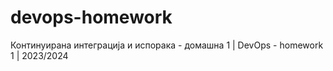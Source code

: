 # devops-homework
Континуирана интеграција и испорака - домашна 1 | DevOps - homework 1 | 2023/2024

